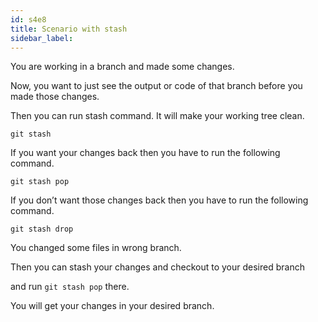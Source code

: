 ```yaml
---
id: s4e8
title: Scenario with stash
sidebar_label:
---
```



You are working in a branch and made some changes.

Now, you want to just see the output or code of that branch before you made those changes.

Then you can run stash command. It will make your working tree clean.

`git stash`

If you want your changes back then you have to run the following command.

`git stash pop`

If you don’t want those changes back then you have to run the following command.

`git stash drop`

You changed some files in wrong branch.

Then you can stash your changes and checkout to your desired branch

and run `git stash pop` there.

You will get your changes in your desired branch.

